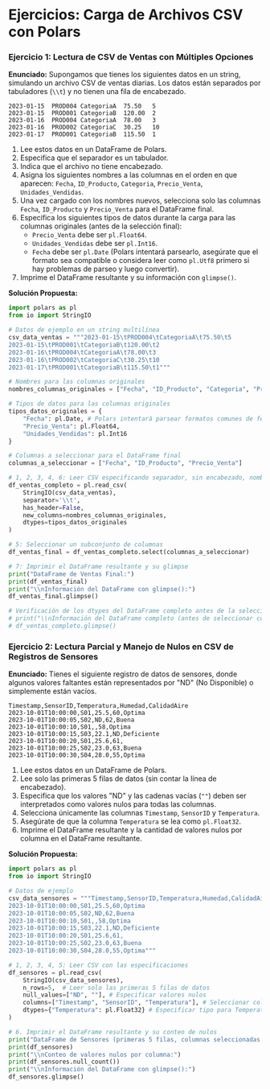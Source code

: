 # Ejercicios: Carga de Archivos CSV con Polars

### Ejercicio 1: Lectura de CSV de Ventas con Múltiples Opciones

**Enunciado:**
Supongamos que tienes los siguientes datos en un string, simulando un archivo CSV de ventas diarias. Los datos están separados por tabuladores (`\\t`) y no tienen una fila de encabezado.

```
2023-01-15	PROD004	CategoriaA	75.50	5
2023-01-15	PROD001	CategoriaB	120.00	2
2023-01-16	PROD004	CategoriaA	78.00	3
2023-01-16	PROD002	CategoriaC	30.25	10
2023-01-17	PROD001	CategoriaB	115.50	1
```

1.  Lee estos datos en un DataFrame de Polars.
2.  Especifica que el separador es un tabulador.
3.  Indica que el archivo no tiene encabezado.
4.  Asigna los siguientes nombres a las columnas en el orden en que aparecen: `Fecha`, `ID_Producto`, `Categoria`, `Precio_Venta`, `Unidades_Vendidas`.
5.  Una vez cargado con los nombres nuevos, selecciona solo las columnas `Fecha`, `ID_Producto` y `Precio_Venta` para el DataFrame final.
6.  Especifica los siguientes tipos de datos durante la carga para las columnas originales (antes de la selección final):
    *   `Precio_Venta` debe ser `pl.Float64`.
    *   `Unidades_Vendidas` debe ser `pl.Int16`.
    *   `Fecha` debe ser `pl.Date` (Polars intentará parsearlo, asegúrate que el formato sea compatible o considera leer como `pl.Utf8` primero si hay problemas de parseo y luego convertir).
7.  Imprime el DataFrame resultante y su información con `glimpse()`.

**Solución Propuesta:**
```python
import polars as pl
from io import StringIO

# Datos de ejemplo en un string multilínea
csv_data_ventas = """2023-01-15\tPROD004\tCategoriaA\t75.50\t5
2023-01-15\tPROD001\tCategoriaB\t120.00\t2
2023-01-16\tPROD004\tCategoriaA\t78.00\t3
2023-01-16\tPROD002\tCategoriaC\t30.25\t10
2023-01-17\tPROD001\tCategoriaB\t115.50\t1"""

# Nombres para las columnas originales
nombres_columnas_originales = ["Fecha", "ID_Producto", "Categoria", "Precio_Venta", "Unidades_Vendidas"]

# Tipos de datos para las columnas originales
tipos_datos_originales = {
    "Fecha": pl.Date, # Polars intentará parsear formatos comunes de fecha
    "Precio_Venta": pl.Float64,
    "Unidades_Vendidas": pl.Int16
}

# Columnas a seleccionar para el DataFrame final
columnas_a_seleccionar = ["Fecha", "ID_Producto", "Precio_Venta"]

# 1, 2, 3, 4, 6: Leer CSV especificando separador, sin encabezado, nombres de columna y dtypes
df_ventas_completo = pl.read_csv(
    StringIO(csv_data_ventas),
    separator='\\t',
    has_header=False,
    new_columns=nombres_columnas_originales,
    dtypes=tipos_datos_originales
)

# 5: Seleccionar un subconjunto de columnas
df_ventas_final = df_ventas_completo.select(columnas_a_seleccionar)

# 7: Imprimir el DataFrame resultante y su glimpse
print("DataFrame de Ventas Final:")
print(df_ventas_final)
print("\\nInformación del DataFrame con glimpse():")
df_ventas_final.glimpse()

# Verificación de los dtypes del DataFrame completo antes de la selección (opcional)
# print("\\nInformación del DataFrame completo (antes de seleccionar columnas) con glimpse():")
# df_ventas_completo.glimpse()
```

### Ejercicio 2: Lectura Parcial y Manejo de Nulos en CSV de Registros de Sensores

**Enunciado:**
Tienes el siguiente registro de datos de sensores, donde algunos valores faltantes están representados por "ND" (No Disponible) o simplemente están vacíos.

```csv
Timestamp,SensorID,Temperatura,Humedad,CalidadAire
2023-10-01T10:00:00,S01,25.5,60,Optima
2023-10-01T10:00:05,S02,ND,62,Buena
2023-10-01T10:00:10,S01,,58,Optima
2023-10-01T10:00:15,S03,22.1,ND,Deficiente
2023-10-01T10:00:20,S01,25.6,61,
2023-10-01T10:00:25,S02,23.0,63,Buena
2023-10-01T10:00:30,S04,28.0,55,Optima
```

1.  Lee estos datos en un DataFrame de Polars.
2.  Lee solo las primeras 5 filas de datos (sin contar la línea de encabezado).
3.  Especifica que los valores "ND" y las cadenas vacías (`""`) deben ser interpretados como valores nulos para todas las columnas.
4.  Selecciona únicamente las columnas `Timestamp`, `SensorID` y `Temperatura`.
5.  Asegúrate de que la columna `Temperatura` se lea como `pl.Float32`.
6.  Imprime el DataFrame resultante y la cantidad de valores nulos por columna en el DataFrame resultante.

**Solución Propuesta:**
```python
import polars as pl
from io import StringIO

# Datos de ejemplo
csv_data_sensores = """Timestamp,SensorID,Temperatura,Humedad,CalidadAire
2023-10-01T10:00:00,S01,25.5,60,Optima
2023-10-01T10:00:05,S02,ND,62,Buena
2023-10-01T10:00:10,S01,,58,Optima
2023-10-01T10:00:15,S03,22.1,ND,Deficiente
2023-10-01T10:00:20,S01,25.6,61,
2023-10-01T10:00:25,S02,23.0,63,Buena
2023-10-01T10:00:30,S04,28.0,55,Optima"""

# 1, 2, 3, 4, 5: Leer CSV con las especificaciones
df_sensores = pl.read_csv(
    StringIO(csv_data_sensores),
    n_rows=5,  # Leer solo las primeras 5 filas de datos
    null_values=["ND", ""], # Especificar valores nulos
    columns=["Timestamp", "SensorID", "Temperatura"], # Seleccionar columnas
    dtypes={"Temperatura": pl.Float32} # Especificar tipo para Temperatura
)

# 6. Imprimir el DataFrame resultante y su conteo de nulos
print("DataFrame de Sensores (primeras 5 filas, columnas seleccionadas, nulos procesados):")
print(df_sensores)
print("\\nConteo de valores nulos por columna:")
print(df_sensores.null_count())
print("\\nInformación del DataFrame con glimpse():")
df_sensores.glimpse()
```
